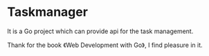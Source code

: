 # Taskmanager

It is a Go project which can provide api for the task management.

Thank for the book 《Web Development with Go》, I find pleasure in it.

